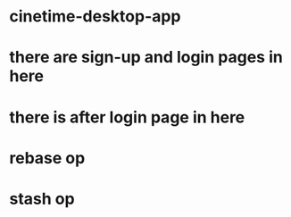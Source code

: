 # cinetime-desktop-app

# there are sign-up and login pages in here

# there is after login page in here

# rebase op

# stash op
